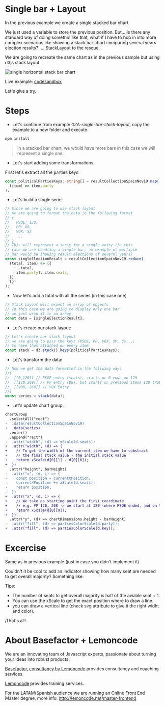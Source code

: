 # Single bar + Layout

In the previous example we create a single stacked bar chart.

We just used a variable to store the previous position. But... Is there any
standard way of doing somethin like that, what if I have to hop in into
more complex scenarios like showing a stack bar chart comparing several
years election results? .... StackLayout to the rescue.

We are going to recreate the same chart as in the previous sample but
using d3js stack layout:

![single horizontal stack bar chart](./content/chart.png "single horizontal stack bar chart")

Live example: [codesandbox](https://codesandbox.io/s/nice-mccarthy-1jwtx)

Let's give a try.

# Steps

- Let's continue from example _02A-single-bar-stack-layout_, copy the example to
  a new folder and execute

```bash
npm install
```

> In a stacked bar chart, we would have more bars in this case we will represent a single one.

- Let's start adding some transformations.

First let's extract all the parties keys:

```typescript
const politicalPartiesKeys: string[] = resultCollectionSpainNov19.map(
  (item) => item.party
);
```

- Let's build a single serie

```typescript
// Since we are going to use stack layout
// We are going to format the data in the following format
// {
//   PSOE: 120,
//   PP: 88,
//   VOX: 52
//   ...
// }
// This will represent a serie for a single entry (in this
// case we are handling a single bar, an example of multiple
// bar would be showing result elections of several years)
const singleElectionResult = resultCollectionSpainNov19.reduce(
  (total, item) => ({
    ...total,
    [item.party]: item.seats,
  }),
  {}
);
```

- Now let's add a total with all the series (in this case one)

```typescript
// Stack Layout will expect an array of objects
// In this case we are going to display only one bar
// we just wrap it in an array
const data = [singleElectionResult];
```

- Let's create our stack layout:

```typescript
// Let's create our stack layout
// we are going to pass the keys (PSOE, PP, VOX, UP, Cs...)
// to have them attached on every item
const stack = d3.stack().keys(politicalPartiesKeys);
```

- Let's transform the data:

```typescript
// Now we get the data formatted in the follwing way:
//[
//  [[0,120]] // PSOE entry (seats), starts on 0 ends on 120
//  [[120,208]] // PP entry (88), but starts on previous items 120 (PSOE)
//  [[208, 260]] // VOX Entry
//]
const series = stack(data);
```

- Let's update chart group:

```diff
chartGroup
  .selectAll("rect")
-  .data(resultCollectionSpainNov19)
+  .data(series)
  .enter()
  .append("rect")
-  .attr("width", (d) => xScale(d.seats))
+  .attr("width", (d) => {
+    // To get the width of the current item we have to substract
+    // the final stack value - the initial stack value
+    return xScale(d[0][1] - d[0][0]);
+  })
  .attr("height", barHeight)
-  .attr("x", (d, i) => {
-    const position = currentXPosition;
-    currentXPosition += xScale(d.seats);
-    return position;
-  })
+  .attr("x", (d, i) => {
+    // We take as starting point the first coordinate
+    // e.g. PP 120, 208 -> we start at 120 (where PSOE ended, and on the width param sum up that value)
+    return xScale(d[0][0]);
+  })
  .attr("y", (d) => chartDimensions.height - barHeight)
-  .attr("fill", (d) => partiesColorScale(d.party));
+  .attr("fill", (d) => partiesColorScale(d.key));
```

# Excercise

Same as in previous example (just in case you didn't implement it)

Couldn't it be cool to add an indicator showing how many seat are needed to
get overall majority? Something like:

Tips:

- The number of seats to get overall majority is half of the aviable seat + 1.
- You can use the xScale to get the exact position where to draw a line.
- you can draw a vertical line (check svg attribute to give it the right
  widht and color).

¡That's all!

# About Basefactor + Lemoncode

We are an innovating team of Javascript experts, passionate about turning your ideas into robust products.

[Basefactor, consultancy by Lemoncode](http://www.basefactor.com) provides consultancy and coaching services.

[Lemoncode](http://lemoncode.net/services/en/#en-home) provides training services.

For the LATAM/Spanish audience we are running an Online Front End Master degree, more info: http://lemoncode.net/master-frontend
